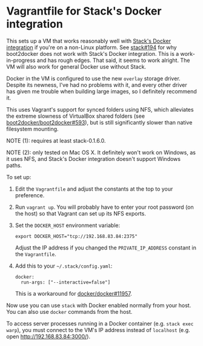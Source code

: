 Vagrantfile for Stack's Docker integration
==========================================

This sets up a VM that works reasonably well with
[Stack's Docker integration](https://github.com/commercialhaskell/stack/blob/release/doc/docker_integration.md)
if you're on a non-Linux platform. See
[stack#194](https://github.com/commercialhaskell/stack/issues/194) for why
boot2docker does not work with Stack's Docker integration. This is a
work-in-progress and has rough edges. That said, it seems to work alright. The
VM will also work for general Docker use without Stack.

Docker in the VM is configured to use the new `overlay` storage driver. Despite
its newness, I've had no problems with it, and every other driver has given me
trouble when building large images, so I definitely recommend it.

This uses Vagrant's support for synced folders using NFS, which alleviates
the extreme slowness of VirtualBox shared folders (see
[boot2docker/boot2docker#593](https://github.com/boot2docker/boot2docker/issues/593)),
but is still significantly slower than native filesystem mounting.

NOTE (1): requires at least stack-0.1.6.0.

NOTE (2): only tested on Mac OS X. It definitely won't work on Windows, as it uses
NFS, and Stack's Docker integration doesn't support Windows paths.

To set up:

 1. Edit the `Vagrantfile` and adjust the constants at the top to your preference.

 2. Run `vagrant up`. You will probably have to enter your root password (on the
    host) so that Vagrant can set up its NFS exports.

 3. Set the `DOCKER_HOST` environment variable:

        export DOCKER_HOST="tcp://192.168.83.84:2375"

    Adjust the IP address if you changed the `PRIVATE_IP_ADDRESS` constant in
    the `Vagrantfile`.

 4. Add this to your `~/.stack/config.yaml`:

        docker:
          run-args: ["--interactive=false"]

    This is a workaround for
    [docker/docker#11957](https://github.com/docker/docker/issues/11957).

Now use you can use `stack` with Docker enabled normally from your host. You can
also use `docker` commands from the host.

To access server processes running in a Docker container (e.g. `stack exec warp`),
you must connect to the VM's IP address instead of `localhost` (e.g. open
<http://192.168.83.84:3000/>).
